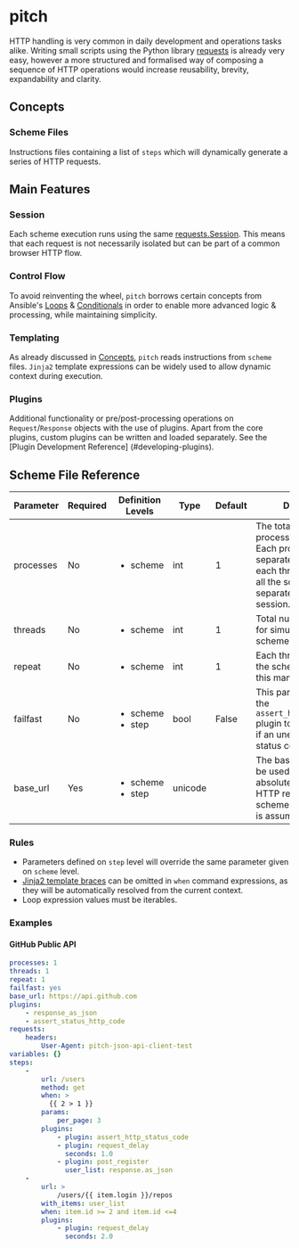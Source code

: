 # pitch

HTTP handling is very common in daily development and operations tasks alike. 
Writing small scripts using the Python library [requests](http://docs.python-requests.org/en/latest/) 
is already very easy, however a more structured and formalised way of composing a sequence of HTTP operations
would increase reusability, brevity, expandability and clarity.

## Concepts

### Scheme Files

Instructions files containing a list of `steps` which will dynamically generate
a series of HTTP requests.

## Main Features

### Session

Each scheme execution runs using the same
[requests.Session](http://docs.python-requests.org/en/latest/user/advanced/#session-objects).
This means that each request is not necessarily isolated but can be part of
a common browser HTTP flow.

### Control Flow

To avoid reinventing the wheel, `pitch` borrows certain concepts from
Ansible's
[Loops](http://docs.ansible.com/ansible/playbooks_loops.html) & 
[Conditionals](http://docs.ansible.com/ansible/playbooks_conditionals.html)
in order to enable more advanced logic & processing, while maintaining
simplicity.

### Templating

As already discussed in [Concepts](#concepts), `pitch` reads instructions from
`scheme` files. `Jinja2` template expressions can be widely used to allow
dynamic context during execution.

### Plugins

Additional functionality or pre/post-processing operations on
`Request`/`Response` objects with the use of plugins. Apart from the core
plugins, custom plugins can be written and loaded separately. See the
[Plugin Development Reference]
(#developing-plugins).

## Scheme File Reference

| Parameter | Required | Definition Levels | Type | Default | Description |
| --------- | -------- | ----------------- | ---- | ------- | ----------- |
| processes | No | <ul><li>scheme</li></ul> | int | 1 | The total number of processes to spawn. Each process will spawn separate threads and each thread will execute all the scheme steps in a separate context and session. |
| threads | No | <ul><li>scheme</li></ul> | int | 1 | Total number of threads for simultaneous scheme executions. |
| repeat | No | <ul><li>scheme</li></ul> | int | 1 | Each thread will repeat the scheme execution this many times. |
| failfast | No | <ul><li>scheme</li><li>step</li></ul> | bool | False | This parameter instructs the `assert_http_status_code` plugin to stop execution if an unexpected HTTP status code is returned. |
| base_url | Yes | <ul><li>scheme</li><li>step</li></ul> | unicode || The base URL which will be used to compose the absolute URL for each HTTP request. If HTTP scheme is omitted, **http** is assumed.|

### Rules

- Parameters defined on `step` level will override the same parameter given
  on `scheme` level.
- [Jinja2 template braces](http://jinja.pocoo.org/docs/dev/templates/#variables)
can be omitted in `when` command expressions, as they
will be automatically resolved from the current context.
- Loop expression values must be iterables.

### Examples

#### GitHub Public API

```yaml
processes: 1
threads: 1
repeat: 1
failfast: yes
base_url: https://api.github.com
plugins:
    - response_as_json
    - assert_status_http_code
requests:
    headers:
        User-Agent: pitch-json-api-client-test
variables: {}
steps:
    -
        url: /users
        method: get
        when: >
          {{ 2 > 1 }}
        params:
            per_page: 3
        plugins:
            - plugin: assert_http_status_code
            - plugin: request_delay
              seconds: 1.0
            - plugin: post_register
              user_list: response.as_json
    -
        url: >
            /users/{{ item.login }}/repos
        with_items: user_list
        when: item.id >= 2 and item.id <=4
        plugins:
            - plugin: request_delay
              seconds: 2.0
```
